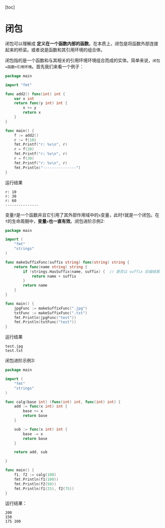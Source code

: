 [toc]

# 闭包

闭包可以理解成 **定义在一个函数内部的函数**。在本质上，闭包是将函数外部连接起来的桥梁。或者说是函数和其引用环境的组合体。



闭包指的是一个函数和与其相关的引用环境环境组合而成的实体。简单来说，`闭包=函数+引用环境`。首先我们来看一个例子：

```go
package main

import "fmt"

func add2() func(int) int {
	var x int
	return func(y int) int {
		x += y
		return x
	}
}

func main() {
	f := add2()
	r := f(10)
	fmt.Printf("r: %v\n", r)
	r = f(20)
	fmt.Printf("r: %v\n", r)
	r = f(30)
	fmt.Printf("r: %v\n", r)
	fmt.Println("---------------")
}

```

运行结果

```
r: 10
r: 30
r: 60
---------------
```

变量`f`是一个函数并且它引用了其外部作用域中的`x`变量，此时`f`就是一个闭包。在`f`的生命周期中，**变量**`x`**也一直有效**。闭包进阶示例2:

```go
package main

import (
	"fmt"
	"strings"
)

func makeSuffixFunc(suffix string) func(string) string {
	return func(name string) string {
		if !strings.HasSuffix(name, suffix) {  // 是否以 suffix 后缀结尾
			return name + suffix
		}
		return name
	}
}

func main() {
	jpgFunc := makeSuffixFunc(".jpg")
	txtFunc := makeSuffixFunc(".txt")
	fmt.Println(jpgFunc("test"))
	fmt.Println(txtFunc("test"))
}

```

运行结果

```
test.jpg
test.txt
```

闭包进阶示例3:

```go
package main

import (
	"fmt"
	"strings"
)

func calg(base int) (func(int) int, func(int) int) {
	add := func(x int) int {
		base += x
		return base
	}

	sub := func(x int) int {
		base -= x
		return base
	}

	return add, sub

}

func main() {
	f1, f2 := calg(100)
	fmt.Println(f1(100))
	fmt.Println(f2(50))
	fmt.Println(f1(25), f2(75))
}

```

运行结果：

```
200
150
175 100
```

